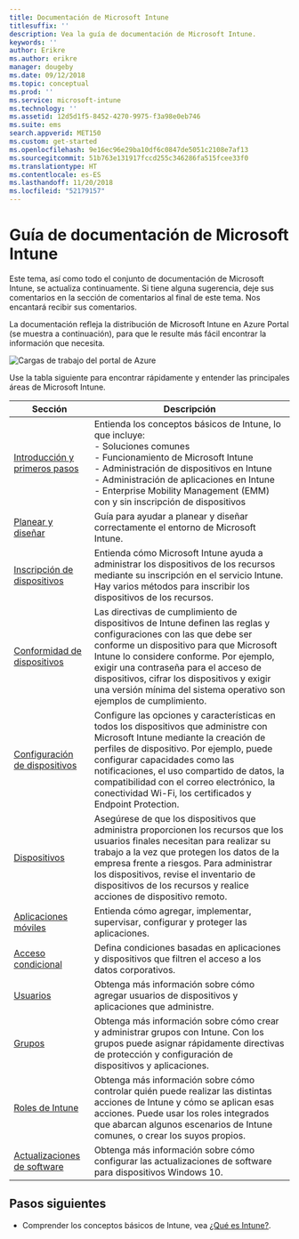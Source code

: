 ```yaml
---
title: Documentación de Microsoft Intune
titlesuffix: ''
description: Vea la guía de documentación de Microsoft Intune.
keywords: ''
author: Erikre
ms.author: erikre
manager: dougeby
ms.date: 09/12/2018
ms.topic: conceptual
ms.prod: ''
ms.service: microsoft-intune
ms.technology: ''
ms.assetid: 12d5d1f5-8452-4270-9975-f3a98e0eb746
ms.suite: ems
search.appverid: MET150
ms.custom: get-started
ms.openlocfilehash: 9e16ec96e29ba10df6c0847de5051c2108e7af13
ms.sourcegitcommit: 51b763e131917fccd255c346286fa515fcee33f0
ms.translationtype: HT
ms.contentlocale: es-ES
ms.lasthandoff: 11/20/2018
ms.locfileid: "52179157"
---
```

# <a name="microsoft-intune-documentation-guide"></a>Guía de documentación de Microsoft Intune

Este tema, así como todo el conjunto de documentación de Microsoft Intune, se actualiza continuamente. Si tiene alguna sugerencia, deje sus comentarios en la sección de comentarios al final de este tema. Nos encantará recibir sus comentarios.

La documentación refleja la distribución de Microsoft Intune en Azure Portal (se muestra a continuación), para que le resulte más fácil encontrar la información que necesita.

![Cargas de trabajo del portal de Azure](./media/azure-portal-workloads.png)

Use la tabla siguiente para encontrar rápidamente y entender las principales áreas de Microsoft Intune.

| Sección                                                      | Descripción                                                                                                                                                                                                                                                                                      |
|--------------------------------------------------------------|--------------------------------------------------------------------------------------------------------------------------------------------------------------------------------------------------------------------------------------------------------------------------------------------------|
| [Introducción y primeros pasos](introduction-intune.md)       | Entienda los conceptos básicos de Intune, lo que incluye:<br /> - Soluciones comunes<br /> - Funcionamiento de Microsoft Intune<br /> - Administración de dispositivos en Intune<br /> - Administración de aplicaciones en Intune<br /> - Enterprise Mobility Management (EMM) con y sin inscripción de dispositivos                                                         |
| [Planear y diseñar](planning-guide.md)                         | Guía para ayudar a planear y diseñar correctamente el entorno de Microsoft Intune.                                                                                                                                                                                                             |
| [Inscripción de dispositivos](device-enrollment.md)                    | Entienda cómo Microsoft Intune ayuda a administrar los dispositivos de los recursos mediante su inscripción en el servicio Intune. Hay varios métodos para inscribir los dispositivos de los recursos.                                                                                                         |
| [Conformidad de dispositivos](device-compliance.md)                    | Las directivas de cumplimiento de dispositivos de Intune definen las reglas y configuraciones con las que debe ser conforme un dispositivo para que Microsoft Intune lo considere conforme. Por ejemplo, exigir una contraseña para el acceso de dispositivos, cifrar los dispositivos y exigir una versión mínima del sistema operativo son ejemplos de cumplimiento. |
| [Configuración de dispositivos](device-profiles.md)                   | Configure las opciones y características en todos los dispositivos que administre con Microsoft Intune mediante la creación de perfiles de dispositivo. Por ejemplo, puede configurar capacidades como las notificaciones, el uso compartido de datos, la compatibilidad con el correo electrónico, la conectividad Wi-Fi, los certificados y Endpoint Protection.              |
| [Dispositivos](device-management.md)                              | Asegúrese de que los dispositivos que administra proporcionen los recursos que los usuarios finales necesitan para realizar su trabajo a la vez que protegen los datos de la empresa frente a riesgos. Para administrar los dispositivos, revise el inventario de dispositivos de los recursos y realice acciones de dispositivo remoto.                                                      |
| [Aplicaciones móviles](app-management.md)                             | Entienda cómo agregar, implementar, supervisar, configurar y proteger las aplicaciones.                                                                                                                                                                                                                             |
| [Acceso condicional](conditional-access.md)                  | Defina condiciones basadas en aplicaciones y dispositivos que filtren el acceso a los datos corporativos.                                                                                                                                                                                                            |
| [Usuarios](users-add.md)                                        | Obtenga más información sobre cómo agregar usuarios de dispositivos y aplicaciones que administre.                                                                                                                                                                                                                                           |
| [Grupos](groups-get-started.md)                              | Obtenga más información sobre cómo crear y administrar grupos con Intune. Con los grupos puede asignar rápidamente directivas de protección y configuración de dispositivos y aplicaciones.                                                                                                                                             |
| [Roles de Intune](role-based-access-control.md)                 | Obtenga más información sobre cómo controlar quién puede realizar las distintas acciones de Intune y cómo se aplican esas acciones. Puede usar los roles integrados que abarcan algunos escenarios de Intune comunes, o crear los suyos propios.                                                                                 |
| [Actualizaciones de software](windows-update-for-business-configure.md) | Obtenga más información sobre cómo configurar las actualizaciones de software para dispositivos Windows 10.                                                                                                                                                                                                                                  |

## <a name="next-steps"></a>Pasos siguientes

- Comprender los conceptos básicos de Intune, vea [¿Qué es Intune?](introduction-intune.md).
